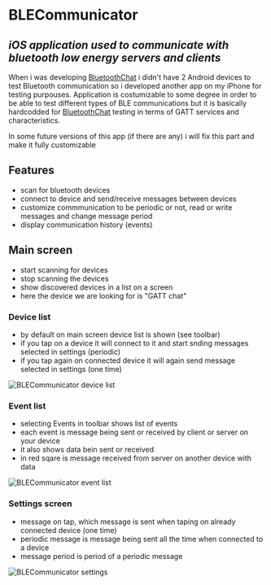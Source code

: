# BLECommunicator
## _iOS application used to communicate with bluetooth low energy servers and clients_

When i was developing [BluetoothChat](https://github.com/mgranic/BluetoothChat) i didn't have 2 Android devices to test Bluetooth communication so i developed another app on my iPhone for testing purpouses. Application is costumizable to some degree in order to be able to test different types of BLE communications but it is basically hardcodded for [BluetoothChat](https://github.com/mgranic/BluetoothChat) testing in terms of GATT services and characteristics.

In some future versions of this app (if there are any) i will fix this part and make it fully customizable

## Features

- scan for bluetooth devices
- connect to device and send/receive messages between devices
- customize commmunication to be periodic or not, read or write messages and change message period
- display communication history (events)

## Main screen
- start scanning for devices
- stop scanning the devices
- show discovered devices in a list on a screen
- here the device we are looking for is "GATT chat"

### Device list
- by default on main screen device list is shown (see toolbar)
- if you tap on a device it will connect to it and start snding messages selected in settings (periodic)
- if you tap again on connected device it will again send message selected in settings (one time)

![BLECommunicator device list](resources/devices.jpeg "MainScreen")

### Event list
- selecting Events in toolbar shows list of events
- each event is message being sent or received by client or server on your device
- it also shows data bein sent or received
- in red sqare is message received from server on another device with data

![BLECommunicator event list](resources/events.jpeg "MainScreen")

### Settings screen
- message on tap, which message is sent when taping on already connected device (one time)
- periodic message is message being sent all the time when connected to a device
- message period is period of a periodic message

![BLECommunicator settings](resources/settings.jpeg "SettingsScreen")